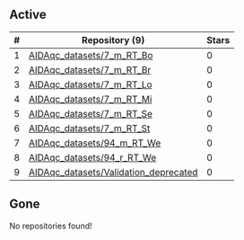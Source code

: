 ## Active
| # | Repository (9) | Stars |
| --- | --- | --- |
| 1 | [AIDAqc_datasets/7_m_RT_Bo](https://gin.g-node.org/AIDAqc_datasets/7_m_RT_Bo) | 0 |
| 2 | [AIDAqc_datasets/7_m_RT_Br](https://gin.g-node.org/AIDAqc_datasets/7_m_RT_Br) | 0 |
| 3 | [AIDAqc_datasets/7_m_RT_Lo](https://gin.g-node.org/AIDAqc_datasets/7_m_RT_Lo) | 0 |
| 4 | [AIDAqc_datasets/7_m_RT_Mi](https://gin.g-node.org/AIDAqc_datasets/7_m_RT_Mi) | 0 |
| 5 | [AIDAqc_datasets/7_m_RT_Se](https://gin.g-node.org/AIDAqc_datasets/7_m_RT_Se) | 0 |
| 6 | [AIDAqc_datasets/7_m_RT_St](https://gin.g-node.org/AIDAqc_datasets/7_m_RT_St) | 0 |
| 7 | [AIDAqc_datasets/94_m_RT_We](https://gin.g-node.org/AIDAqc_datasets/94_m_RT_We) | 0 |
| 8 | [AIDAqc_datasets/94_r_RT_We](https://gin.g-node.org/AIDAqc_datasets/94_r_RT_We) | 0 |
| 9 | [AIDAqc_datasets/Validation_deprecated](https://gin.g-node.org/AIDAqc_datasets/Validation_deprecated) | 0 |

## Gone
No repositories found!
